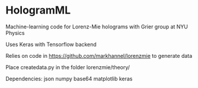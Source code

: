 # HologramML

Machine-learning code for Lorenz-Mie holograms with Grier group at NYU Physics

Uses Keras with Tensorflow backend

Relies on code in https://github.com/markhannel/lorenzmie to generate data

Place createdata.py in the folder lorenzmie/theory/

Dependencies:
  json
  numpy
  base64
  matplotlib
  keras

